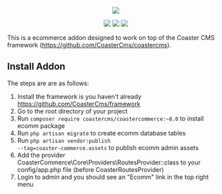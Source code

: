 <p align="center"><img src="https://www.coastercms.org/uploads/images/logo_coaster_github4.jpg"></p>

<p align="center">
  <a href="https://packagist.org/packages/coastercms/coastercommerce"><img src="https://poser.pugx.org/coastercms/coastercommerce/downloads.svg"></a>
  <a href="https://packagist.org/packages/coastercms/coastercommerce"><img src="https://poser.pugx.org/coastercms/coastercommerce/version.svg"></a>
  <a href="https://www.gnu.org/licenses/gpl-3.0.en.html"><img src="https://poser.pugx.org/coastercms/coastercommerce/license.svg"></a>
</p>

This is a ecommerce addon designed to work on top of the Coaster CMS framework (https://github.com/CoasterCms/coastercms).

## Install Addon

The steps are are as follows:

1. Install the framework is you haven't already https://github.com/CoasterCms/framework
2. Go to the root directory of your project
3. Run <code>composer require coastercms/coastercommerce:~8.0</code> to install ecomm package
4. Run <code>php artisan migrate</code> to create ecomm database tables
5. Run <code>php artisan vendor:publish --tag=coaster-commerce.assets</code> to publish ecomm admin assets
6. Add the provider CoasterCommerce\Core\Providers\RoutesProvider::class to your config/app.php file (before CoasterRoutesProvider)
7. Login to admin and you should see an "Ecomm" link in the top right menu
